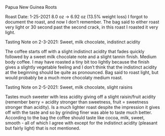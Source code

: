 Papua New Guinea Roots

Roast Date: 1-25-2021
8.0 oz -> 6.92 oz (13.5% weight loss)
I forgot to document the roast, and now I don’t remember. The bag said to either roast very light or 30 second past the second crack, in this roast I roasted it very light.


Tasting Note on 2-3-2021:
Sweet, milk chocolate, indistinct acidity

The coffee starts off with a slight indistinct acidity that fades quickly followed by a sweet milk chocolate note and a slight tannin finish. Medium body coffee. I may have roasted a tiny bit too lightly because the finish gives a slightly vegetable feeling and I don’t think that the indistinct acidity at the beginning should be quite as pronounced. Bag said to roast light, but would probably be a much more chocolaty medium roast.

Tasting Note on 2-5-2021:
Sweet, milk chocolate, slight raisins

Tastes much sweeter with less acidity giving off a slight raisin/fruit acidity (remember berry = acidity stronger than sweetness, fruit = sweetness stronger than acidity). Is a much lighter roast despite the impression it gives off with the taste and so by grinding finer was able to taste much better. According to the bag the coffee should taste like cocoa, milk, sweet, smooth - all of which I agree with except for the indistinct acidity (pleasant but fairly light) that is not mentioned.
